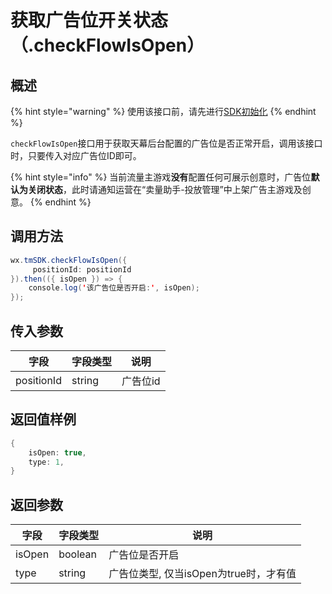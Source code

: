 # 获取广告位开关状态 （.checkFlowIsOpen）

## 概述

{% hint style="warning" %}
使用该接口前，请先进行[SDK初始化](../basic/initialization.md)
{% endhint %}

`checkFlowIsOpen`接口用于获取天幕后台配置的广告位是否正常开启，调用该接口时，只要传入对应广告位ID即可。

{% hint style="info" %}
当前流量主游戏**没有**配置任何可展示创意时，广告位**默认为关闭状态**，此时请通知运营在“卖量助手-投放管理”中上架广告主游戏及创意。
{% endhint %}

## **调用方法**

```java
wx.tmSDK.checkFlowIsOpen({
     positionId: positionId
}).then(({ isOpen }) => {
    console.log('该广告位是否开启:', isOpen);
});
```

## **传入参数**

| 字段         | 字段类型   | 说明    |
| ---------- | ------ | ----- |
| positionId | string | 广告位id |

## **返回值样例**

```java
{
    isOpen: true,
    type: 1,
}
```

## **返回参数** <a href="fan-hui-can-shu" id="fan-hui-can-shu"></a>

| 字段     | 字段类型    | 说明                        |
| ------ | ------- | ------------------------- |
| isOpen | boolean | 广告位是否开启                   |
| type   | string  | 广告位类型, 仅当isOpen为true时，才有值 |
